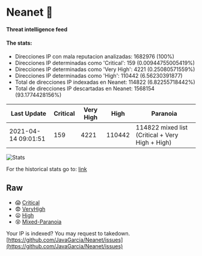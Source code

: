 # Neanet :hocho:
#### Threat intelligence feed
#### The stats:

- Direcciones IP con mala reputacion analizadas: 1682976 (100%)
- Direcciones IP determinadas como 'Critical':  159 (0.00944755005419%)
- Direcciones IP determinadas como 'Very High':  4221 (0.25080571559%)
- Direcciones IP determinadas como 'High':  110442 (6.56230391877)
- Total de direcciones IP indexadas en Neanet:  114822 (6.82255718442%)
- Total de direcciones IP descartadas en Neanet:  1568154 (93.1774428156%)

| Last Update | Critical | Very High | High | Paranoia |
| --- | --- | --- | --- | --- |
| 2021-04-14 09:01:51 | 159 | 4221 | 110442 | 114822 mixed list (Critical + Very High + High)|

![Stats](https://docs.google.com/spreadsheets/d/e/2PACX-1vSnaNMIXVabIpDJjufMlzH7poXnshF3mgd8Is1g9ytUEzVsP5my4Trn8f-xkoLLQ38xpL3HtmUexLo6/pubchart?oid=501124687&format=image)

For the historical stats go to: [link](/stats.csv)
## Raw
- :scream: [Critical](https://raw.githubusercontent.com/JavaGarcia/Neanet/master/blacklists/neanet_critical.txt)
- :fearful: [VeryHigh](https://raw.githubusercontent.com/JavaGarcia/Neanet/master/blacklists/neanet_veryHigh.txtt)
- :frowning: [High](https://raw.githubusercontent.com/JavaGarcia/Neanet/master/blacklists/neanet_high.txt)
- :dizzy_face: [Mixed-Paranoia](https://raw.githubusercontent.com/JavaGarcia/Neanet/master/blacklists/neanet_all.txt)


Your IP is indexed? You may request to takedown. [https://github.com/JavaGarcia/Neanet/issues](https://github.com/JavaGarcia/Neanet/issues)














































































































































































































































































































































































































































































































































































































































































































































































































































































































































































































































































































































































































































































































































































































































































































































































































































































































































































































































































































































































































































































































































































































































































































































































































































































































































































































































































































































































































































































































































































































































































































































































































































































































































































































































































































































































































































































































































































































































































































































































































































































































































































































































































































































































































































































































































































































































































































































































































































































































































































































































































































































































































































































































































































































































































































































































































































































































































































































